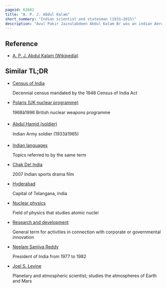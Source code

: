 ```yaml
---
pageid: 62682
title: "A. P. J. Abdul Kalam"
short_summary: "Indian scientist and statesman (1931–2015)"
description: "Avul Pakir Jainulabdeen Abdul Kalam Br was an indian Aerospace Scientist and Statesman who served as the 11th President of India from 2002 to 2007. He was born and raised in Rameswaram Tamil Nadu and studied Physics and Aerospace Engineering. He spent the next four Decades as a Scientist and Science Administrator mainly at Defence Research and Development Organisation and indian Space Research Organisation and was intimately involved in India's civilian Space Programme and military Missile Development Efforts. He thus came to be known as the Missile Man of India for his Work on ballistic Missile and launch Vehicle Technology. He also played a pivotal organisational, technical, and political Role in India's pokhran-ii nuclear Tests in 1998, the first since the original nuclear Test by India in 1974."
---
```


## Reference

- [A. P. J. Abdul Kalam (Wikipedia)](https://en.wikipedia.org/?curid=62682)

## Similar TL;DR

- [Census of India](/tldr/en/census-of-india)

  Decennial census mandated by the 1948 Census of India Act

- [Polaris (UK nuclear programme)](/tldr/en/polaris-uk-nuclear-programme)

  1968â1996 British nuclear weapons programme

- [Abdul Hamid (soldier)](/tldr/en/abdul-hamid-soldier)

  Indian Army soldier (1933â1965)

- [Indian languages](/tldr/en/indian-languages)

  Topics referred to by the same term

- [Chak De! India](/tldr/en/chak-de-india)

  2007 Indian sports drama film

- [Hyderabad](/tldr/en/hyderabad)

  Capital of Telangana, India

- [Nuclear physics](/tldr/en/nuclear-physics)

  Field of physics that studies atomic nuclei

- [Research and development](/tldr/en/research-and-development)

  General term for activities in connection with corporate or governmental innovation

- [Neelam Sanjiva Reddy](/tldr/en/neelam-sanjiva-reddy)

  President of India from 1977 to 1982

- [Joel S. Levine](/tldr/en/joel-s-levine)

  Planetary and atmospheric scientist; studies the atmospheres of Earth and Mars
